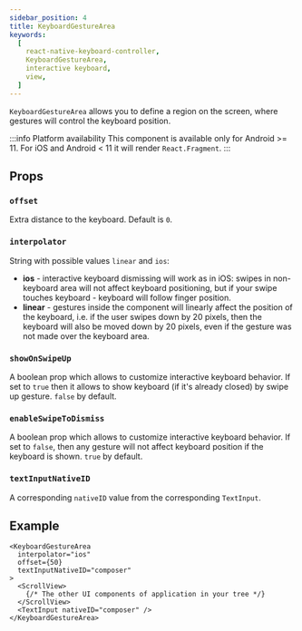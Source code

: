 ```yaml
---
sidebar_position: 4
title: KeyboardGestureArea
keywords:
  [
    react-native-keyboard-controller,
    KeyboardGestureArea,
    interactive keyboard,
    view,
  ]
---
```


`KeyboardGestureArea` allows you to define a region on the screen, where gestures will control the keyboard position.

:::info Platform availability
This component is available only for Android >= 11. For iOS and Android < 11 it will render `React.Fragment`.
:::

## Props

### `offset`

Extra distance to the keyboard. Default is `0`.

### `interpolator` <div className="label android"></div>

String with possible values `linear` and `ios`:

- **ios** - interactive keyboard dismissing will work as in iOS: swipes in non-keyboard area will not affect keyboard positioning, but if your swipe touches keyboard - keyboard will follow finger position.
- **linear** - gestures inside the component will linearly affect the position of the keyboard, i.e. if the user swipes down by 20 pixels, then the keyboard will also be moved down by 20 pixels, even if the gesture was not made over the keyboard area.

### `showOnSwipeUp` <div className="label android"></div>

A boolean prop which allows to customize interactive keyboard behavior. If set to `true` then it allows to show keyboard (if it's already closed) by swipe up gesture. `false` by default.

### `enableSwipeToDismiss` <div className="label android"></div>

A boolean prop which allows to customize interactive keyboard behavior. If set to `false`, then any gesture will not affect keyboard position if the keyboard is shown. `true` by default.

### `textInputNativeID` <div className="label ios"></div>

A corresponding `nativeID` value from the corresponding `TextInput`.

## Example

```tsx
<KeyboardGestureArea
  interpolator="ios"
  offset={50}
  textInputNativeID="composer"
>
  <ScrollView>
    {/* The other UI components of application in your tree */}
  </ScrollView>
  <TextInput nativeID="composer" />
</KeyboardGestureArea>
```
